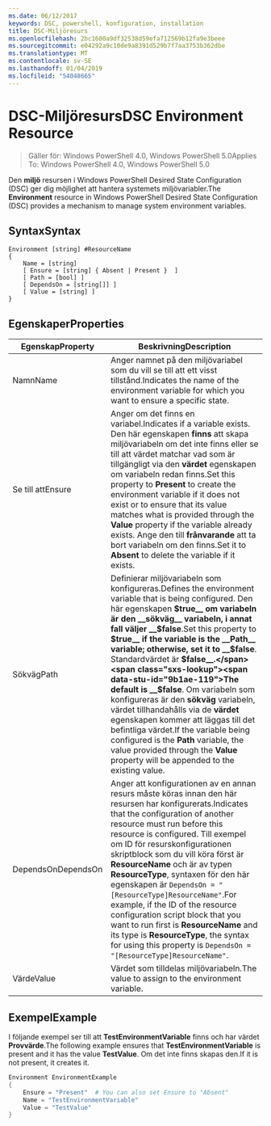 ```yaml
---
ms.date: 06/12/2017
keywords: DSC, powershell, konfiguration, installation
title: DSC-Miljöresurs
ms.openlocfilehash: 2bc1600a9df32538d59efa712569b12fa9e3beee
ms.sourcegitcommit: e04292a9c10de9a8391d529b7f7aa3753b362dbe
ms.translationtype: MT
ms.contentlocale: sv-SE
ms.lasthandoff: 01/04/2019
ms.locfileid: "54048665"
---
```

# <a name="dsc-environment-resource"></a><span data-ttu-id="9b1ae-103">DSC-Miljöresurs</span><span class="sxs-lookup"><span data-stu-id="9b1ae-103">DSC Environment Resource</span></span>

> <span data-ttu-id="9b1ae-104">Gäller för: Windows PowerShell 4.0, Windows PowerShell 5.0</span><span class="sxs-lookup"><span data-stu-id="9b1ae-104">Applies To: Windows PowerShell 4.0, Windows PowerShell 5.0</span></span>

<span data-ttu-id="9b1ae-105">Den __miljö__ resursen i Windows PowerShell Desired State Configuration (DSC) ger dig möjlighet att hantera systemets miljövariabler.</span><span class="sxs-lookup"><span data-stu-id="9b1ae-105">The __Environment__ resource in Windows PowerShell Desired State Configuration (DSC) provides a mechanism to manage system environment variables.</span></span>

## <a name="syntax"></a><span data-ttu-id="9b1ae-106">Syntax</span><span class="sxs-lookup"><span data-stu-id="9b1ae-106">Syntax</span></span>
``` mof
Environment [string] #ResourceName
{
    Name = [string]
    [ Ensure = [string] { Absent | Present }  ]
    [ Path = [bool] ]
    [ DependsOn = [string[]] ]
    [ Value = [string] ]
}
```

## <a name="properties"></a><span data-ttu-id="9b1ae-107">Egenskaper</span><span class="sxs-lookup"><span data-stu-id="9b1ae-107">Properties</span></span>

|  <span data-ttu-id="9b1ae-108">Egenskap</span><span class="sxs-lookup"><span data-stu-id="9b1ae-108">Property</span></span>  |  <span data-ttu-id="9b1ae-109">Beskrivning</span><span class="sxs-lookup"><span data-stu-id="9b1ae-109">Description</span></span>   |
|---|---|
| <span data-ttu-id="9b1ae-110">Namn</span><span class="sxs-lookup"><span data-stu-id="9b1ae-110">Name</span></span>| <span data-ttu-id="9b1ae-111">Anger namnet på den miljövariabel som du vill se till att ett visst tillstånd.</span><span class="sxs-lookup"><span data-stu-id="9b1ae-111">Indicates the name of the environment variable for which you want to ensure a specific state.</span></span>|
| <span data-ttu-id="9b1ae-112">Se till att</span><span class="sxs-lookup"><span data-stu-id="9b1ae-112">Ensure</span></span>| <span data-ttu-id="9b1ae-113">Anger om det finns en variabel.</span><span class="sxs-lookup"><span data-stu-id="9b1ae-113">Indicates if a variable exists.</span></span> <span data-ttu-id="9b1ae-114">Den här egenskapen __finns__ att skapa miljövariabeln om det inte finns eller se till att värdet matchar vad som är tillgängligt via den __värdet__ egenskapen om variabeln redan finns.</span><span class="sxs-lookup"><span data-stu-id="9b1ae-114">Set this property to __Present__ to create the environment variable if it does not exist or to ensure that its value matches what is provided through the __Value__ property if the variable already exists.</span></span> <span data-ttu-id="9b1ae-115">Ange den till __frånvarande__ att ta bort variabeln om den finns.</span><span class="sxs-lookup"><span data-stu-id="9b1ae-115">Set it to __Absent__ to delete the variable if it exists.</span></span>|
| <span data-ttu-id="9b1ae-116">Sökväg</span><span class="sxs-lookup"><span data-stu-id="9b1ae-116">Path</span></span>| <span data-ttu-id="9b1ae-117">Definierar miljövariabeln som konfigureras.</span><span class="sxs-lookup"><span data-stu-id="9b1ae-117">Defines the environment variable that is being configured.</span></span> <span data-ttu-id="9b1ae-118">Den här egenskapen __$true__ om variabeln är den __sökväg__ variabeln, i annat fall väljer __$false__.</span><span class="sxs-lookup"><span data-stu-id="9b1ae-118">Set this property to __$true__ if the variable is the __Path__ variable; otherwise, set it to __$false__.</span></span> <span data-ttu-id="9b1ae-119">Standardvärdet är __$false__.</span><span class="sxs-lookup"><span data-stu-id="9b1ae-119">The default is __$false__.</span></span> <span data-ttu-id="9b1ae-120">Om variabeln som konfigureras är den __sökväg__ variabeln, värdet tillhandahålls via de __värdet__ egenskapen kommer att läggas till det befintliga värdet.</span><span class="sxs-lookup"><span data-stu-id="9b1ae-120">If the variable being configured is the __Path__ variable, the value provided through the __Value__ property will be appended to the existing value.</span></span>|
| <span data-ttu-id="9b1ae-121">DependsOn</span><span class="sxs-lookup"><span data-stu-id="9b1ae-121">DependsOn</span></span> | <span data-ttu-id="9b1ae-122">Anger att konfigurationen av en annan resurs måste köras innan den här resursen har konfigurerats.</span><span class="sxs-lookup"><span data-stu-id="9b1ae-122">Indicates that the configuration of another resource must run before this resource is configured.</span></span> <span data-ttu-id="9b1ae-123">Till exempel om ID för resurskonfigurationen skriptblock som du vill köra först är __ResourceName__ och är av typen __ResourceType__, syntaxen för den här egenskapen är `DependsOn = "[ResourceType]ResourceName"`.</span><span class="sxs-lookup"><span data-stu-id="9b1ae-123">For example, if the ID of the resource configuration script block that you want to run first is __ResourceName__ and its type is __ResourceType__, the syntax for using this property is `DependsOn = "[ResourceType]ResourceName"`.</span></span>|
| <span data-ttu-id="9b1ae-124">Värde</span><span class="sxs-lookup"><span data-stu-id="9b1ae-124">Value</span></span>| <span data-ttu-id="9b1ae-125">Värdet som tilldelas miljövariabeln.</span><span class="sxs-lookup"><span data-stu-id="9b1ae-125">The value to assign to the environment variable.</span></span>|

## <a name="example"></a><span data-ttu-id="9b1ae-126">Exempel</span><span class="sxs-lookup"><span data-stu-id="9b1ae-126">Example</span></span>

<span data-ttu-id="9b1ae-127">I följande exempel ser till att __TestEnvironmentVariable__ finns och har värdet __Provvärde__.</span><span class="sxs-lookup"><span data-stu-id="9b1ae-127">The following example ensures that __TestEnvironmentVariable__ is present and it has the value __TestValue__.</span></span> <span data-ttu-id="9b1ae-128">Om det inte finns skapas den.</span><span class="sxs-lookup"><span data-stu-id="9b1ae-128">If it is not present, it creates it.</span></span>

```powershell
Environment EnvironmentExample
{
    Ensure = "Present"  # You can also set Ensure to "Absent"
    Name = "TestEnvironmentVariable"
    Value = "TestValue"
}
```